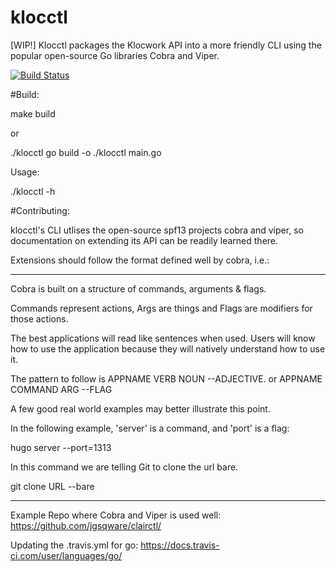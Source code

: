 # klocctl

[WIP!] Klocctl packages the Klocwork API into a more friendly CLI using the popular open-source Go libraries Cobra and Viper.

[![Build Status](https://travis-ci.org/benemenda/klocctl.svg?branch=master)](https://travis-ci.org/benemenda/klocctl)

#Build:

make build

or 

./klocctl go build -o ./klocctl main.go

Usage:

./klocctl -h

#Contributing:

klocctl's CLI utlises the open-source spf13 projects cobra and viper, so documentation on extending its API can be readily learned there.

Extensions should follow the format defined well by cobra, i.e.:

---
Cobra is built on a structure of commands, arguments & flags.

Commands represent actions, Args are things and Flags are modifiers for those actions.

The best applications will read like sentences when used. Users will know how to use the application because they will natively understand how to use it.

The pattern to follow is APPNAME VERB NOUN --ADJECTIVE. or APPNAME COMMAND ARG --FLAG

A few good real world examples may better illustrate this point.

In the following example, 'server' is a command, and 'port' is a flag:

hugo server --port=1313

In this command we are telling Git to clone the url bare.

git clone URL --bare

---

Example Repo where Cobra and Viper is used well: https://github.com/jgsqware/clairctl/

Updating the .travis.yml for go: https://docs.travis-ci.com/user/languages/go/


